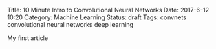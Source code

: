 Title: 10 Minute Intro to Convolutional Neural Networks
Date: 2017-6-12 10:20
Category: Machine Learning
Status: draft
Tags: convnets convolutional neural networks deep learning


My first article
